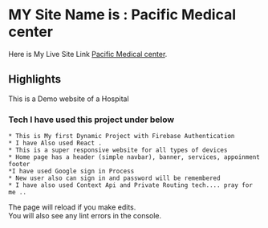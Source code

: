 # MY Site Name is : Pacific Medical center

Here is My Live Site Link [Pacific Medical center](https://pacific-medical-center.web.app/).

## Highlights

This is a Demo website of a Hospital

### Tech I have used this project under below
    * This is My first Dynamic Project with Firebase Authentication
    * I have Also used React .
    * This is a super responsive website for all types of devices
    * Home page has a header (simple navbar), banner, services, appoinment footer
    *I have used Google sign in Process
    * New user also can sign in and password will be remembered
    * I have also used Context Api and Private Routing tech.... pray for me ..



The page will reload if you make edits.\
You will also see any lint errors in the console.

